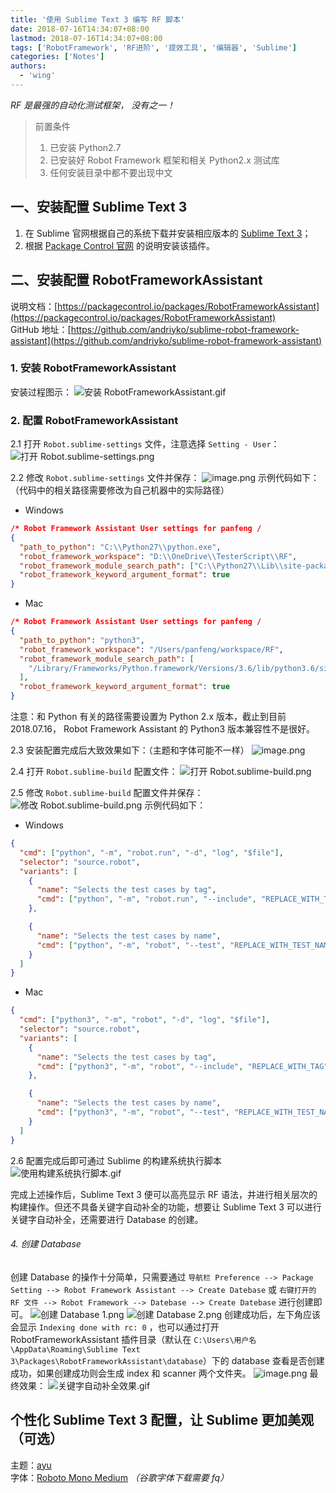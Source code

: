 ```yaml
---
title: '使用 Sublime Text 3 编写 RF 脚本'
date: 2018-07-16T14:34:07+08:00
lastmod: 2018-07-16T14:34:07+08:00
tags: ['RobotFramework', 'RF进阶', '提效工具', '编辑器', 'Sublime']
categories: ['Notes']
authors:
  - 'wing'
---
```


_RF 是最强的自动化测试框架， 没有之一！_

> 前置条件
>
> 1. 已安装 Python2.7
> 2. 已安装好 Robot Framework 框架和相关 Python2.x 测试库
> 3. 任何安装目录中都不要出现中文

## 一、安装配置 Sublime Text 3

1. 在 Sublime 官网根据自己的系统下载并安装相应版本的 [Sublime Text 3](http://www.sublimetext.com/3)；
2. 根据 [Package Control 官网](https://packagecontrol.io/installation) 的说明安装该插件。

## 二、安装配置 RobotFrameworkAssistant

说明文档：[https://packagecontrol.io/packages/RobotFrameworkAssistant](https://packagecontrol.io/packages/RobotFrameworkAssistant)  
GitHub 地址：[https://github.com/andriyko/sublime-robot-framework-assistant](https://github.com/andriyko/sublime-robot-framework-assistant)

### 1. 安装 RobotFrameworkAssistant

安装过程图示：
![安装 RobotFrameworkAssistant.gif](http://ww1.sinaimg.cn/large/ed19fa55gy1gfphy1v1zeg212w0n9jyd.gif)

### 2. 配置 RobotFrameworkAssistant

2.1 打开 `Robot.sublime-settings` 文件，注意选择 `Setting - User`：
![打开 Robot.sublime-settings.png](http://ww1.sinaimg.cn/large/ed19fa55gy1gfphykt21fj21340ni75o.jpg)

2.2 修改 `Robot.sublime-settings` 文件并保存：
![image.png](http://ww1.sinaimg.cn/large/ed19fa55gy1gfphz2h23hj21340ni0uk.jpg)
示例代码如下：（代码中的相关路径需要修改为自己机器中的实际路径）

- Windows

```json
/* Robot Framework Assistant User settings for panfeng /
{
  "path_to_python": "C:\\Python27\\python.exe",
  "robot_framework_workspace": "D:\\OneDrive\\TesterScript\\RF",
  "robot_framework_module_search_path": ["C:\\Python27\\Lib\\site-packages"],
  "robot_framework_keyword_argument_format": true
}
```

- Mac

```json
/* Robot Framework Assistant User settings for panfeng /
{
  "path_to_python": "python3",
  "robot_framework_workspace": "/Users/panfeng/workspace/RF",
  "robot_framework_module_search_path": [
    "/Library/Frameworks/Python.framework/Versions/3.6/lib/python3.6/site-packages"
  ],
  "robot_framework_keyword_argument_format": true
}
```

注意：和 Python 有关的路径需要设置为 Python 2.x 版本，截止到目前 2018.07.16， Robot Framework Assistant 的 Python3 版本兼容性不是很好。

2.3 安装配置完成后大致效果如下：（主题和字体可能不一样）
![image.png](http://ww1.sinaimg.cn/large/ed19fa55gy1gfphzi5nbzj21340ni0w0.jpg)

2.4 打开 `Robot.sublime-build` 配置文件：
![打开 Robot.sublime-build.png](http://ww1.sinaimg.cn/large/ed19fa55gy1gfphzyeps9j21340niabg.jpg)

2.5 修改 `Robot.sublime-build` 配置文件并保存：
![修改 Robot.sublime-build.png](http://ww1.sinaimg.cn/large/ed19fa55gy1gfpi07ad74j21340nitb1.jpg)
示例代码如下：

- Windows

```json
{
  "cmd": ["python", "-m", "robot.run", "-d", "log", "$file"],
  "selector": "source.robot",
  "variants": [
    {
      "name": "Selects the test cases by tag",
      "cmd": ["python", "-m", "robot.run", "--include", "REPLACE_WITH_TAG", "-d", "log", "$file"]
    },

    {
      "name": "Selects the test cases by name",
      "cmd": ["python", "-m", "robot", "--test", "REPLACE_WITH_TEST_NAME", "-d", "log", "$file"]
    }
  ]
}
```

- Mac

```json
{
  "cmd": ["python3", "-m", "robot", "-d", "log", "$file"],
  "selector": "source.robot",
  "variants": [
    {
      "name": "Selects the test cases by tag",
      "cmd": ["python3", "-m", "robot", "--include", "REPLACE_WITH_TAG", "-d", "log", "$file"]
    },

    {
      "name": "Selects the test cases by name",
      "cmd": ["python3", "-m", "robot", "--test", "REPLACE_WITH_TEST_NAME", "-d", "log", "$file"]
    }
  ]
}
```

2.6 配置完成后即可通过 Sublime 的构建系统执行脚本
![使用构建系统执行脚本.gif](http://ww1.sinaimg.cn/large/ed19fa55gy1gfpi36dqzug215w0psjy9.gif)

完成上述操作后，Sublime Text 3 便可以高亮显示 RF 语法，并进行相关层次的构建操作。但还不具备关键字自动补全的功能，想要让 Sublime Text 3 可以进行关键字自动补全，还需要进行 Database 的创建。

###### 4. 创建 Database

创建 Database 的操作十分简单，只需要通过 `导航栏 Preference --> Package Setting --> Robot Framework Assistant --> Create Datebase` 或 `右键打开的 RF 文件 --> Robot Framework --> Datebase --> Create Datebase` 进行创建即可。
![创建 Database 1.png](http://ww1.sinaimg.cn/large/ed19fa55gy1gfpi3msrtjj21340nijvj.jpg)
![创建 Database 2.png](http://ww1.sinaimg.cn/large/ed19fa55gy1gfpi3zquhbj21340nigpd.jpg)
创建成功后，左下角应该会显示 `Indexing done with rc: 0` ，也可以通过打开 RobotFrameworkAssistant 插件目录（默认在 `C:\Users\用户名\AppData\Roaming\Sublime Text 3\Packages\RobotFrameworkAssistant\database`）下的 database 查看是否创建成功，如果创建成功则会生成 index 和 scanner 两个文件夹。
![image.png](http://ww1.sinaimg.cn/large/ed19fa55gy1gfpi499cbqj20gr035q2z.jpg)
最终效果：
![关键字自动补全效果.gif](http://ww1.sinaimg.cn/large/ed19fa55gy1gfpi4v0zb3g212w0n9n3w.gif)

## 个性化 Sublime Text 3 配置，让 Sublime 更加美观（可选）

主题：[ayu](https://github.com/dempfi/ayu)  
字体：[Roboto Mono Medium](https://fonts.google.com/specimen/Roboto+Mono)
_（谷歌字体下载需要 fq）_
